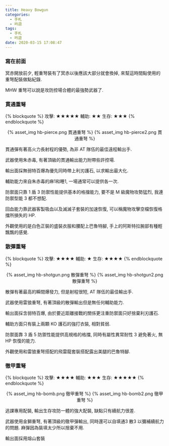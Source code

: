 ```yaml
---
title: Heavy Bowgun
categories:
  - 手札
  - 吟遊
tags:
  - 手札
  - 吟遊
date: 2020-03-15 17:08:47
---
```



### 寫在前面

冥赤開放前夕, 輕重弩裝有了冥赤以後應該大部分就會換掉, 來幫這時間點使用的重弩配裝做點紀錄.

MHW 重弩可以說是攻防控場合體的最強勢武器了.

### 貫通重弩
{% blockquote %}
攻擊: ★★★★★
輔助: ★★
生存: ★★★
{% endblockquote %}
<center>{% asset_img hb-pierce.png 貫通重弩 %} {% asset_img hb-pierce2.png 貫通重弩 %}</center>

貫通彈有著高火力長射程的優勢, 為非 AT 隊伍的最佳遠程輸出手.

武器使用朱赤毒, 有著頂級的貫通輸出能力附帶些許控場.

輸出面採無弱特百爆為優先同時帶上利刃護石, 以求輸出最大化.

輔助能力來自朱赤毒的麻1和睡1, 一場通常可以提供各一次.

防禦面只靠 1 盾 3 防禦性能提供基本的格擋能力, 要不是 M 級魔物攻勢猛烈, 我連防禦型能 3 都不想配.

回血能力靠武器客製吸血以及滅滅子套裝的加速恢復, 可以稱魔物攻擊空檔恢復格擋所損失的 HP.

外觀使用的是白色正裝的盛裝衣服和腰配上巴魯特腳, 手上的阿斯特拉腕部有種輕飄飄的感覺.

### 散彈重弩
{% blockquote %}
攻擊: ★★★★
輔助: ★
生存: ★★★★
{% endblockquote %}
<center>{% asset_img hb-shotgun.png 散彈重弩 %} {% asset_img hb-shotgun2.png 散彈重弩 %}</center>

散彈有著最高的瞬間爆發力, 但是射程很短, AT 隊伍的最佳輸出手.

武器使用雷狼重弩, 有著頂級的散彈輸出但是無任何輔助能力.

輸出面採含弱特百爆, 由於要近距離接戰的關係更注重防禦面只好捨棄利刃護石.

輔助方面只有裝上兩顆 KO 護石的強打衣裝, 相對貧弱.

防禦面靠 3 盾 5 防禦性能提供高規格的格擋, 同時有屬性異常耐性 3 避免著火, 無 HP 恢復的能力.

外觀使用和雷狼重弩搭配的飛雷龍套裝搭配露出美腿的巴魯特腳.

### 徹甲重弩
{% blockquote %}
攻擊: ★★★★
輔助: ★★★
生存: ★★★★★
{% endblockquote %}
<center>{% asset_img hb-bomb.png 徹甲重弩 %} {% asset_img hb-bomb2.png 徹甲重弩 %}</center>

逃課專用配裝, 輸出生存攻防一體的強大配裝, 缺點只有續航力很差.

武器使用金獅重弩, 有著頂級的徹甲彈輸出, 同時還可以自填通3 散3 以彌補續航力的問題. 麻彈因為裝填太少所以捨棄不用.

輸出面採用熔山套裝